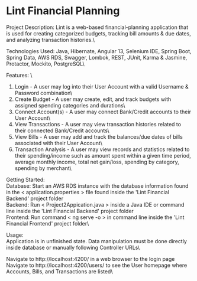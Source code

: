 # Lint Financial Planning

Project Description: Lint is a web-based financial-planning application that is used for creating categorized budgets, tracking bill amounts & due dates, and analyzing transaction histories.\

Technologies Used: Java, Hibernate, Angular 13, Selenium IDE, Spring Boot, Spring Data, AWS RDS, Swagger, Lombok, REST, JUnit, Karma & Jasmine, Protactor, Mockito, PostgreSQL\

Features: \
1. Login - A user may log into their User Account with a valid Username & Password combination\
2. Create Budget - A user may create, edit, and track budgets with assigned spending categories and durations\
3. Connect Account(s) - A user may connect Bank/Credit accounts to their User Account\
4. View Transactions - A user may view transaction histories related to their connected Bank/Credit accounts\
5. View Bills - A user may add and track the balances/due dates of bills associated with their User Account\
6. Transaction Analysis - A user may view records and statistics related to their spending/income such as amount spent within a given time period, average monthly income, total net gain/loss, spending by category, spending by merchant\


Getting Started: \
Database: Start an AWS RDS instance with the database information found in the < application.properties > file found inside the 'Lint Financial Backend' project folder\
Backend: Run < Project2Appication.java > inside a Java IDE or command line inside the 'Lint Financial Backend' project folder\
Frontend: Run command < ng serve -o > in command line inside the 'Lint Financial Frontend' project folder\

Usage:\
Application is in unfinished state. Data manipulation must be done directly inside database or manually following Controller URLs\

Navigate to http://localhost:4200/ in a web browser to the login page\
Navigate to http://localhost:4200/users/ to see the User homepage where Accounts, Bills, and Transactions are listed\




